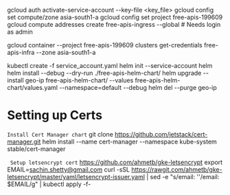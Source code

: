 gcloud auth activate-service-account --key-file <key_file>
gcloud config set compute/zone asia-south1-a
gcloud config set project free-apis-199609 
gcloud compute addresses create free-apis-ingress --global # Needs login as admin

gcloud container --project free-apis-199609  clusters get-credentials  free-apis-infra  --zone asia-south1-a

kubectl create -f service_account.yaml
helm init --service-account helm
helm install --debug --dry-run ./free-apis-helm-chart/
helm upgrade --install geo-ip free-apis-helm-chart/ --values free-apis-helm-chart/values.yaml --namespace=default --debug
helm del --purge geo-ip

# Setting up Certs
```Install Cert Manager chart```
git clone https://github.com/jetstack/cert-manager.git
helm install --name cert-manager  --namespace kube-system stable/cert-manager

```  Setup letsencrypt cert ```
https://github.com/ahmetb/gke-letsencrypt
export EMAIL=sachin.shetty@gmail.com
curl -sSL https://rawgit.com/ahmetb/gke-letsencrypt/master/yaml/letsencrypt-issuer.yaml |     sed -e "s/email: ''/email: $EMAIL/g" |     kubectl apply -f-

